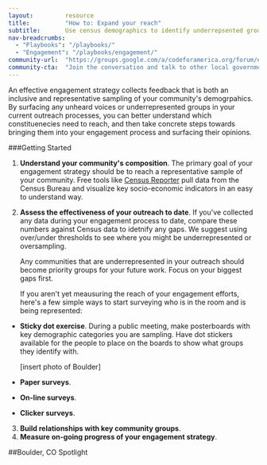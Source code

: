 ```yaml
---
layout: 		resource
title: 			"How to: Expand your reach"
subtitle: 		Use census demographics to identify underrepsented groups in your community engagement proces. 
nav-breadcrumbs:
  - "Playbooks": "/playbooks/"
  - "Engagement": "/playbooks/engagement/"
community-url:	"https://groups.google.com/a/codeforamerica.org/forum/#!forum/digital-front-door"
community-cta:	"Join the conversation and talk to other local government staff in our Digital Front Door community."
---
```

An effective engagement strategy collects feedback that is both an inclusive and representative sampling of your community's demogrpahics. By surfacing any unheard voices or underrepresented groups in your current outreach processes, you can better understand which constituenecies need to reach, and then take concrete steps towards bringing them into your engagement process and surfacing their opinions. 

###Getting Started

1. **Understand your community's composition**. The primary goal of your engagement strategy should be to reach a representative sample of your community. Free tools like [Census Reporter](http://censusreporter.org/) pull data from the Census Bureau and visualize key socio-economic indicators in an easy to understand way. 

2. **Assess the effectiveness of your outreach to date**. If you've collected any data during your engagement process to date, compare these numbers against Census data to idetnify any gaps. We suggest using over/under thresholds to see where you might be underrepresented or oversampling.  

	Any communities that are underrepresented in your outreach should become priority groups for your future work. Focus on your biggest gaps first.

	If you aren't yet meausuring the reach of your engagement efforts, here's a few simple ways to start surveying who is in the room and is being represented: 

* **Sticky dot exercise**. During a public meeting, make posterboards with key demographic categories you are sampling. Have dot stickers available for the people to place on the boards to show what groups they identify with. 

	[insert photo of Boulder]
	
* **Paper surveys**. 
* **On-line surveys**. 
* **Clicker surveys**. 

3. **Build relationships with key community groups**. 
4. **Measure on-going progress of your engagement strategy**. 


##Boulder, CO Spotlight
